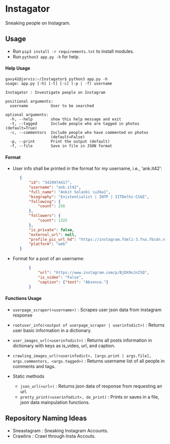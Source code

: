 # Instagator
Sneaking people on Instagram.

## Usage

- Run `pip3 install -r requirements.txt` to install modules.
- Run `python3 app.py -h` for help.

#### Help Usage

```console
gavy42@jarvis:~/Instagator$ python3 app.py -h
usage: app.py [-h] [-t] [-c] (-p | -f) username

Instagator : Investigate people on Instagram

positional arguments:
  username          User to be searched

optional arguments:
  -h, --help        show this help message and exit
  -t, --tagged      Include people who are tagged in photos (default=True)
  -c, --commentors  Include people who have commented on photos
                    (default=False)
  -p, --print       Print the output (default)
  -f, --file        Save in file in JSON format
```
#### Format

- User info shall be printed in the format for my username, i.e., 'ank.it42':
	 ```json
		{
		    "id": "3429974417",
		    "username": "ank.it42",
		    "full_name": "Ankit Solanki \u26a1",
		    "biography": "Existentialist | INTP | IITDelhi-CS&E",
		    "following": {
		        "count": 256
		    },
		    "followers": {
		        "count": 1325
		    },
		    "is_private": false,
		    "external_url": null,
		    "profile_pic_url_hd": "https://instagram.fdel1-3.fna.fbcdn.net/vp/53362075b376150e63193b2e7e949410/5B8E9CAD/t51.2885-19/s320x320/30077638_416573142146336_6519968261809897472_n.jpg",
		    "platform": "web"
		}

	 ```
- Format for a post of an username:
	 ```json
			{
				"url": "https://www.instagram.com/p/BjDX9nJnI5Q",
				"is_video": "False", 
				"caption": {"text": "Absence."}
			}
	```
#### Functions Usage

- `userpage_scraper(<username>)` : Scrapes user json data from instagram response
- `rootuser_info(<output of userpage_scraper | userinfodict>)` : Returns user basic information in a dictionary.
- `user_images_url(<userinfodict>)` : Returns all posts information in dictionary with keys as is_video, url, and caption.
- `crawling_images_url(<userinfodict>, [args.print | args.file], args.commentors, <args.tagged>)` : Returns username list of all people in comments and tags.

- Static methods
	- `json_url(<url>)` : Returns json data of response from requesting an url.
	- `pretty_print(<userinfodict>, do_print)` : Prints or saves in a file, json data mainpulation functions.

## Repository Naming Ideas

- Sneastagram : Sneaking Instagram Accounts.
- Crawlins : Crawl through Insta Accouts.
